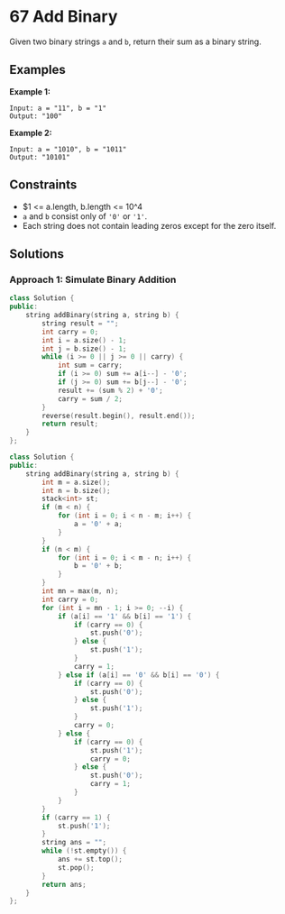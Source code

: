 # 67 Add Binary
Given two binary strings `a` and `b`, return their sum as a binary string.

## Examples

**Example 1:**
```
Input: a = "11", b = "1"
Output: "100"
```
**Example 2:**
```
Input: a = "1010", b = "1011"
Output: "10101"
```
## Constraints
- $1 <= a.length, b.length <= 10^4
- `a` and `b` consist only of `'0'` or `'1'`.
- Each string does not contain leading zeros except for the zero itself.


## Solutions

### Approach 1: Simulate Binary Addition
```c++
class Solution {
public:
    string addBinary(string a, string b) {
        string result = "";
        int carry = 0;
        int i = a.size() - 1;
        int j = b.size() - 1;
        while (i >= 0 || j >= 0 || carry) {
            int sum = carry;
            if (i >= 0) sum += a[i--] - '0';
            if (j >= 0) sum += b[j--] - '0';
            result += (sum % 2) + '0';
            carry = sum / 2;
        }
        reverse(result.begin(), result.end());
        return result;
    }
};
```


```c++
class Solution {
public:
    string addBinary(string a, string b) {
        int m = a.size();
        int n = b.size();
        stack<int> st;
        if (m < n) {
            for (int i = 0; i < n - m; i++) {
                a = '0' + a;
            }
        }
        if (n < m) {
            for (int i = 0; i < m - n; i++) {
                b = '0' + b;
            }
        }
        int mn = max(m, n);
        int carry = 0;
        for (int i = mn - 1; i >= 0; --i) {
            if (a[i] == '1' && b[i] == '1') {
                if (carry == 0) {
                    st.push('0');
                } else {
                    st.push('1');
                }
                carry = 1;
            } else if (a[i] == '0' && b[i] == '0') {
                if (carry == 0) {
                    st.push('0');
                } else {
                    st.push('1');
                }
                carry = 0;
            } else {
                if (carry == 0) {
                    st.push('1');
                    carry = 0;
                } else {
                    st.push('0');
                    carry = 1;
                }
            }
        }
        if (carry == 1) {
            st.push('1');
        }
        string ans = "";
        while (!st.empty()) {
            ans += st.top();
            st.pop();
        }
        return ans;
    }
};
```

